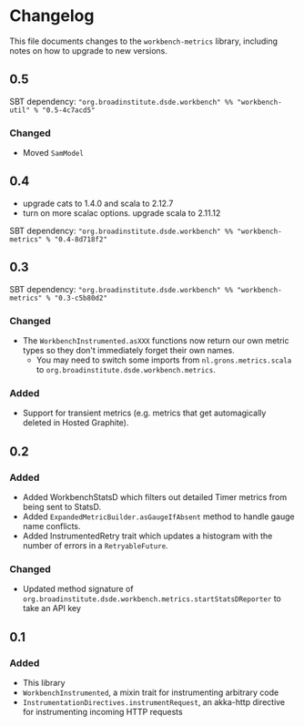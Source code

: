 # Changelog

This file documents changes to the `workbench-metrics` library, including notes on how to upgrade to new versions.

## 0.5

SBT dependency: `"org.broadinstitute.dsde.workbench" %% "workbench-util" % "0.5-4c7acd5"`

### Changed
- Moved `SamModel`

## 0.4
- upgrade cats to 1.4.0 and scala to 2.12.7
- turn on more scalac options. upgrade scala to 2.11.12

SBT dependency: `"org.broadinstitute.dsde.workbench" %% "workbench-metrics" % "0.4-8d718f2"`

## 0.3

SBT dependency: `"org.broadinstitute.dsde.workbench" %% "workbench-metrics" % "0.3-c5b80d2"`

### Changed

- The `WorkbenchInstrumented.asXXX` functions now return our own metric types so they don't immediately forget their own names.
  - You may need to switch some imports from `nl.grons.metrics.scala` to `org.broadinstitute.dsde.workbench.metrics`.

### Added

- Support for transient metrics (e.g. metrics that get automagically deleted in Hosted Graphite).

## 0.2

### Added

- Added WorkbenchStatsD which filters out detailed Timer metrics from being sent to StatsD.
- Added `ExpandedMetricBuilder.asGaugeIfAbsent` method to handle gauge name conflicts.
- Added InstrumentedRetry trait which updates a histogram with the number of errors in a `RetryableFuture`.

### Changed 

- Updated method signature of `org.broadinstitute.dsde.workbench.metrics.startStatsDReporter` to take an API key

## 0.1

### Added

- This library
- `WorkbenchInstrumented`, a mixin trait for instrumenting arbitrary code
- `InstrumentationDirectives.instrumentRequest`, an akka-http directive for instrumenting incoming HTTP requests
